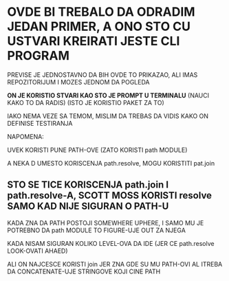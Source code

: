 # OVDE BI TREBALO DA ODRADIM JEDAN PRIMER, A ONO STO CU USTVARI KREIRATI JESTE CLI PROGRAM

PREVISE JE JEDNOSTAVNO DA BIH OVDE TO PRIKAZAO, ALI IMAS REPOZITORIJUM I MOZES JEDNOM DA POGLEDA

**ON JE KORISTIO STVARI KAO STO JE PROMPT U TERMINALU** (NAUCI KAKO TO DA RADIS) (ISTO JE KORISTIO PAKET ZA TO)

IAKO NEMA VEZE SA TEMOM, MISLIM DA TREBAS DA VIDIS KAKO ON DEFINISE TESTIRANJA

NAPOMENA:

UVEK KORISTI PUNE PATH-OVE (ZATO KORISTI path MODULE)

A NEKA D UMESTO KORISCENJA path.resolve, MOGU KORISTITI pat.join

## STO SE TICE KORISCENJA path.join I path.resolve-A, SCOTT MOSS KORISTI resolve SAMO KAD NIJE SIGURAN O PATH-U

KADA ZNA DA PATH POSTOJI SOMEWHERE UPHERE, I SAMO MU JE POTREBNO DA path MODULE TO FIGURE-UJE OUT ZA NJEGA

KADA NISAM SIGURAN KOLIKO LEVEL-OVA DA IDE (JER CE path.resolve LOOK-OVATI AHAED)

ALI ON NAJCESCE KORISTI join JER ZNA GDE SU MU PATH-OVI AL ITREBA DA CONCATENATE-UJE STRINGOVE KOJI CINE PATH